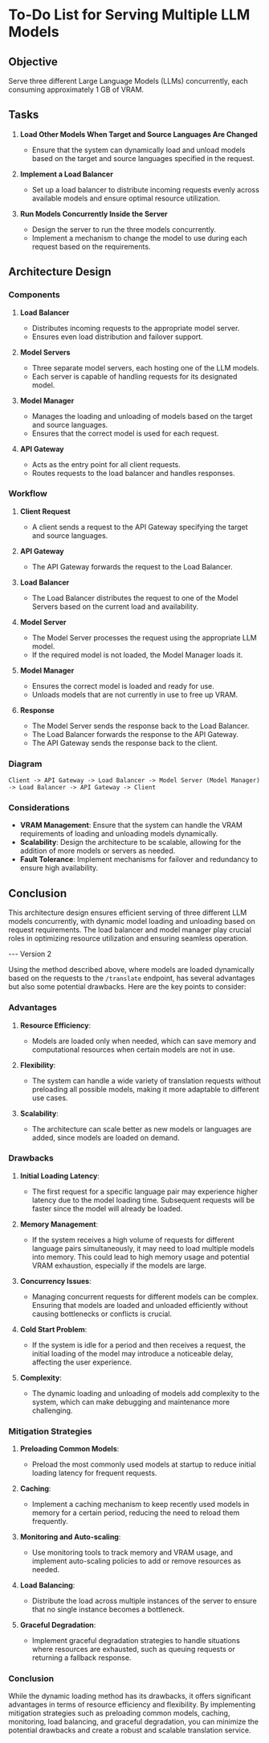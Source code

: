 # To-Do List for Serving Multiple LLM Models

## Objective
Serve three different Large Language Models (LLMs) concurrently, each consuming approximately 1 GB of VRAM.

## Tasks

1. **Load Other Models When Target and Source Languages Are Changed**
   - Ensure that the system can dynamically load and unload models based on the target and source languages specified in the request.

2. **Implement a Load Balancer**
   - Set up a load balancer to distribute incoming requests evenly across available models and ensure optimal resource utilization.

3. **Run Models Concurrently Inside the Server**
   - Design the server to run the three models concurrently.
   - Implement a mechanism to change the model to use during each request based on the requirements.

## Architecture Design

### Components

1. **Load Balancer**
   - Distributes incoming requests to the appropriate model server.
   - Ensures even load distribution and failover support.

2. **Model Servers**
   - Three separate model servers, each hosting one of the LLM models.
   - Each server is capable of handling requests for its designated model.

3. **Model Manager**
   - Manages the loading and unloading of models based on the target and source languages.
   - Ensures that the correct model is used for each request.

4. **API Gateway**
   - Acts as the entry point for all client requests.
   - Routes requests to the load balancer and handles responses.

### Workflow

1. **Client Request**
   - A client sends a request to the API Gateway specifying the target and source languages.

2. **API Gateway**
   - The API Gateway forwards the request to the Load Balancer.

3. **Load Balancer**
   - The Load Balancer distributes the request to one of the Model Servers based on the current load and availability.

4. **Model Server**
   - The Model Server processes the request using the appropriate LLM model.
   - If the required model is not loaded, the Model Manager loads it.

5. **Model Manager**
   - Ensures the correct model is loaded and ready for use.
   - Unloads models that are not currently in use to free up VRAM.

6. **Response**
   - The Model Server sends the response back to the Load Balancer.
   - The Load Balancer forwards the response to the API Gateway.
   - The API Gateway sends the response back to the client.

### Diagram

```plaintext
Client -> API Gateway -> Load Balancer -> Model Server (Model Manager) -> Load Balancer -> API Gateway -> Client
```

### Considerations

- **VRAM Management**: Ensure that the system can handle the VRAM requirements of loading and unloading models dynamically.
- **Scalability**: Design the architecture to be scalable, allowing for the addition of more models or servers as needed.
- **Fault Tolerance**: Implement mechanisms for failover and redundancy to ensure high availability.

## Conclusion

This architecture design ensures efficient serving of three different LLM models concurrently, with dynamic model loading and unloading based on request requirements. The load balancer and model manager play crucial roles in optimizing resource utilization and ensuring seamless operation.

--- Version 2

Using the method described above, where models are loaded dynamically based on the requests to the `/translate` endpoint, has several advantages but also some potential drawbacks. Here are the key points to consider:

### Advantages

1. **Resource Efficiency**:
   - Models are loaded only when needed, which can save memory and computational resources when certain models are not in use.

2. **Flexibility**:
   - The system can handle a wide variety of translation requests without preloading all possible models, making it more adaptable to different use cases.

3. **Scalability**:
   - The architecture can scale better as new models or languages are added, since models are loaded on demand.

### Drawbacks

1. **Initial Loading Latency**:
   - The first request for a specific language pair may experience higher latency due to the model loading time. Subsequent requests will be faster since the model will already be loaded.

2. **Memory Management**:
   - If the system receives a high volume of requests for different language pairs simultaneously, it may need to load multiple models into memory. This could lead to high memory usage and potential VRAM exhaustion, especially if the models are large.

3. **Concurrency Issues**:
   - Managing concurrent requests for different models can be complex. Ensuring that models are loaded and unloaded efficiently without causing bottlenecks or conflicts is crucial.

4. **Cold Start Problem**:
   - If the system is idle for a period and then receives a request, the initial loading of the model may introduce a noticeable delay, affecting the user experience.

5. **Complexity**:
   - The dynamic loading and unloading of models add complexity to the system, which can make debugging and maintenance more challenging.

### Mitigation Strategies

1. **Preloading Common Models**:
   - Preload the most commonly used models at startup to reduce initial loading latency for frequent requests.

2. **Caching**:
   - Implement a caching mechanism to keep recently used models in memory for a certain period, reducing the need to reload them frequently.

3. **Monitoring and Auto-scaling**:
   - Use monitoring tools to track memory and VRAM usage, and implement auto-scaling policies to add or remove resources as needed.

4. **Load Balancing**:
   - Distribute the load across multiple instances of the server to ensure that no single instance becomes a bottleneck.

5. **Graceful Degradation**:
   - Implement graceful degradation strategies to handle situations where resources are exhausted, such as queuing requests or returning a fallback response.

### Conclusion

While the dynamic loading method has its drawbacks, it offers significant advantages in terms of resource efficiency and flexibility. By implementing mitigation strategies such as preloading common models, caching, monitoring, load balancing, and graceful degradation, you can minimize the potential drawbacks and create a robust and scalable translation service.